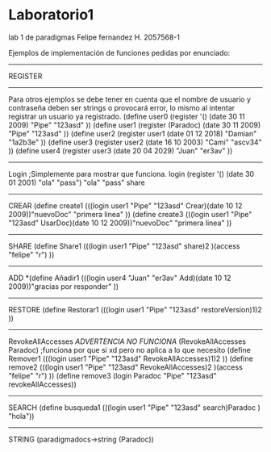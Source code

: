 # Laboratorio1
 lab 1 de paradigmas 
Felipe fernandez H.
2057568-1

Ejemplos de implementación de funciones pedidas por enunciado:

*******************************************************************
REGISTER
*******************************************************************
Para otros ejemplos se debe tener en cuenta que el nombre de usuario y contraseña
deben ser strings o provocará error, lo mismo al intentar registrar un usuario
ya registrado.
(define user0 (register '() (date 30 11 2009) "Pipe" "123asd" ))
(define user1 (register (Paradoc) (date 30 11 2009) "Pipe" "123asd" ))
(define user2 (register user1 (date 01 12 2018) "Damian" "1a2b3e" ))
(define user3 (register user2 (date 16 10 2003) "Cami" "ascv34" ))
(define user4 (register user3 (date 20 04 2029) "Juan" "er3av" ))
******************************************************************
Login
;Simplemente para mostrar que funciona.
login (register '() (date 30 01 2001) "ola" "pass") "ola" "pass" share
*****************************************************************
CREAR
(define create1 (((login user1 "Pipe" "123asd" Crear)(date 10 12 2009))"nuevoDoc" "primera linea" ))
(define create3 (((login user1 "Pipe" "123asd" UsarDoc)(date 10 12 2009))"nuevoDoc" "primera linea" ))
*********************************************************************
SHARE
(define Share1 (((login user1 "Pipe" "123asd" share)2 )(access "felipe" "r") ))

**************************************************************************
ADD
*(define Añadir1 (((login user4 "Juan" "er3av" Add)(date 10 12 2009))"gracias por responder" ))
****************************************************************************
RESTORE
(define Restorar1 (((login user1 "Pipe" "123asd" restoreVersion)1)2 ))
**************************************************************************
RevokeAllAccesses
*ADVERTENCIA NO FUNCIONA*
(RevokeAllAccesses Paradoc) ;funciona por que si xd pero no aplica a lo que necesito
(define Remover1 (((login user1 "Pipe" "123asd" RevokeAllAccesses)1)2 ))
(define remove2 (((login user1 "Pipe" "123asd" RevokeAllAccesses)2 )(access "felipe" "r") ))
(define remove3 (login Paradoc "Pipe" "123asd" revokeAllAccesses))
*****************************************************************************
SEARCH
(define busqueda1 (((login user1 "Pipe" "123asd" search)Paradoc ) "hola"))
***********************
STRING
(paradigmadocs->string (Paradoc))